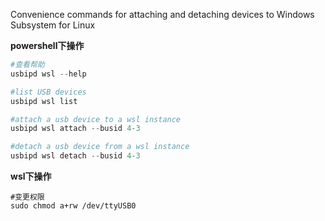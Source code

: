 Convenience commands for attaching and detaching devices to Windows Subsystem for Linux

**powershell下操作**

```powershell
#查看帮助
usbipd wsl --help

#list USB devices
usbipd wsl list

#attach a usb device to a wsl instance
usbipd wsl attach --busid 4-3

#detach a usb device from a wsl instance
usbipd wsl detach --busid 4-3
```



**wsl下操作**

```
#变更权限
sudo chmod a+rw /dev/ttyUSB0
```

